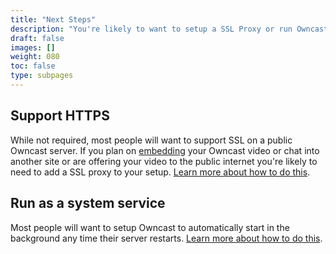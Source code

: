 ```yaml
---
title: "Next Steps"
description: "You're likely to want to setup a SSL Proxy or run Owncast as a system service."
draft: false
images: []
weight: 080
toc: false
type: subpages
---
```


## Support HTTPS

While not required, most people will want to support SSL on a public Owncast server.  If you plan on [embedding](/docs/embed) your Owncast video or chat into another site or are offering your video to the public internet you're likely to need to add a SSL proxy to your setup.  [Learn more about how to do this](/docs/sslproxies).

## Run as a system service

Most people will want to setup Owncast to automatically start in the background any time their server restarts.  [Learn more about how to do this](/docs/systemservice/).


